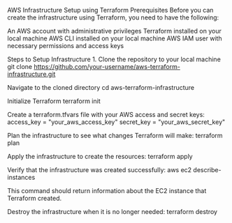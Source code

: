 AWS Infrastructure Setup using Terraform
Prerequisites Before you can create the infrastructure using Terraform, you need to have the following:

An AWS account with administrative privileges Terraform installed on your local machine AWS CLI installed on your local machine AWS IAM user with necessary permissions and access keys

Steps to Setup Infrastructure 1. Clone the repository to your local machine git clone https://github.com/your-username/aws-terraform-infrastructure.git

Navigate to the cloned directory cd aws-terraform-infrastructure

Initialize Terraform terraform init

Create a terraform.tfvars file with your AWS access and secret keys: access_key = "your_aws_access_key" secret_key = "your_aws_secret_key"

Plan the infrastructure to see what changes Terraform will make: terraform plan

Apply the infrastructure to create the resources: terraform apply

Verify that the infrastructure was created successfully: aws ec2 describe-instances

This command should return information about the EC2 instance that Terraform created.

Destroy the infrastructure when it is no longer needed: terraform destroy
